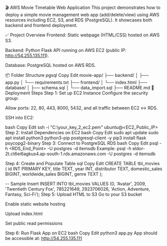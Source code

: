 🎬 AWS Movie Timetable Web Application
This project demonstrates how to deploy a simple movie management web app (add/delete/view) using AWS resources including EC2, S3, and RDS (PostgreSQL). It showcases both backend and frontend deployment.

✅ Project Overview
Frontend: Static webpage (HTML/CSS) hosted on AWS S3.

Backend: Python Flask API running on AWS EC2 (public IP: http://54.255.135.111).

Database: PostgreSQL hosted on AWS RDS.

📦 Folder Structure
pgsql
Copy
Edit
movie-app/
├── backend/
│   ├── app.py
│   └── requirements.txt
├── frontend/
│   └── index.html
├── database/
│   ├── schema.sql
│   └── data_import.sql
├── README.md
🚀 Deployment Steps
Step 1: Set up EC2 Instance
Configure the security group:

Allow ports: 22, 80, 443, 8000, 5432, and all traffic between EC2 ↔ RDS.

SSH into EC2:

bash
Copy
Edit
ssh -i "C:\your_key_2_ec2.pem" ubuntu@<EC2_Public_IP>
Step 2: Install Dependencies on EC2
bash
Copy
Edit
sudo apt update
sudo apt install python3 python3-pip postgresql-client -y
pip3 install flask psycopg2-binary
Step 3: Connect to PostgreSQL RDS
bash
Copy
Edit
psql -h <RDS_End_Point> -U postgres -d itemsdb
Example: psql -h eldor-2t.ct6ei6agkus4.ap-south-1.rds.amazonaws.com -U postgres -d itemsdb

Step 4: Create and Populate Table
sql
Copy
Edit
CREATE TABLE tbl_movies (
  id INT PRIMARY KEY,
  title TEXT,
  year INT,
  distributor TEXT,
  domestic_sales BIGINT,
  worldwide_sales BIGINT,
  genre TEXT
);

-- Sample Insert
INSERT INTO tbl_movies VALUES
(0, 'Avatar', 2009, 'Twentieth Century Fox', 785221649, 2923706026, 'Action, Adventure, Fantasy, Sci-Fi');
Step 5: Upload HTML to S3
Go to your S3 bucket

Enable static website hosting

Upload index.html

Set public read permissions

Step 6: Run Flask App on EC2
bash
Copy
Edit
python3 app.py
App should be accessible at: http://54.255.135.111
